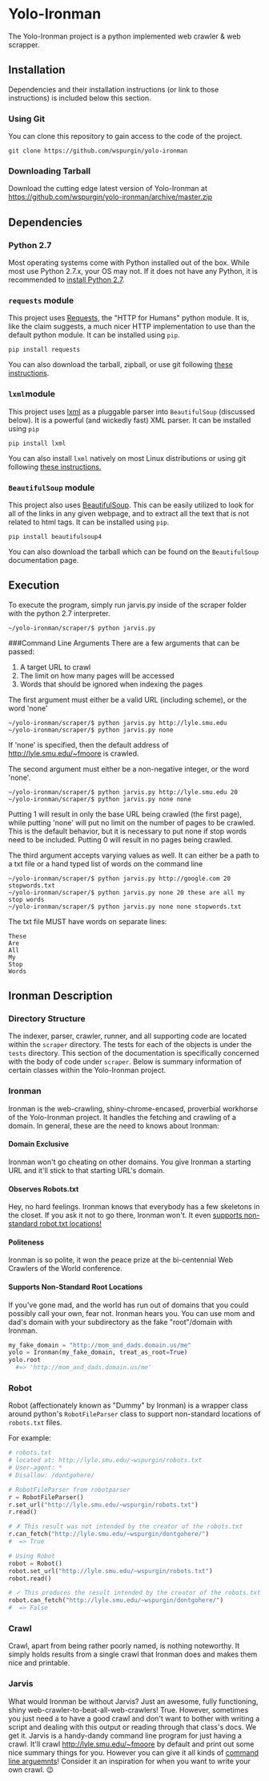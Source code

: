 Yolo-Ironman
============

The Yolo-Ironman project is a python implemented web crawler & web scrapper.
<!-- view this file on the web here:
https://github.com/wspurgin/yolo-ironman/blob/master/README.md -->

Installation
------------

Dependencies and their installation instructions (or link to those instructions)
is included below this section.

### Using Git

You can clone this repository to gain access to the code of the project.

```
git clone https://github.com/wspurgin/yolo-ironman
```

### Downloading Tarball

Download the cutting edge latest version of Yolo-Ironman at
https://github.com/wspurgin/yolo-ironman/archive/master.zip

Dependencies
------------

### Python 2.7

Most operating systems come with Python installed out of the box. While most use
Python 2.7.x, your OS may not. If it does not have any Python, it is recommended
to [install Python 2.7](https://www.python.org/download/releases/2.7/).

### `requests` module

This project uses [Requests](http://docs.python-requests.org/en/latest/),
the "HTTP for Humans" python module. It is, like the claim suggests, a much
nicer HTTP implementation to use than the default python module. It can be
installed using `pip`.

```
pip install requests
```

You can also download the tarball, zipball, or use git following [these
instructions](http://docs.python-requests.org/en/latest/user/install/).

### `lxml`module

This project uses [lxml](https://pypi.python.org/pypi/lxml/2.3) as a pluggable
parser into `BeautifulSoup` (discussed below). It is a powerful (and wickedly
fast) XML parser. It can be installed using `pip`

```
pip install lxml
```

You can also install `lxml` natively on most Linux distributions or using  git
following [these instructions.](http://lxml.de/installation.html)

### `BeautifulSoup` module

This project also uses [BeautifulSoup](http://www.crummy.com/software/BeautifulSoup/bs4/doc/). This can be easily utilized to look for
all of the links in any given webpage, and to extract all the text that is not
related to html tags. It can be installed using `pip`.

```
pip install beautifulsoup4
```

You can also download the tarball which can be found on the `BeautifulSoup`
documentation page.

Execution
---------

To execute the program, simply run jarvis.py inside of the scraper folder
with the python 2.7 interpreter.
```
~/yolo-ironman/scraper/$ python jarvis.py
```

###Command Line Arguments
There are a few arguments that can be passed:
1. A target URL to crawl
2. The limit on how many pages will be accessed
3. Words that should be ignored when indexing the pages

The first argument must either be a valid URL (including scheme), or the word
'none'
```
~/yolo-ironman/scraper/$ python jarvis.py http://lyle.smu.edu
~/yolo-ironman/scraper/$ python jarvis.py none
```

If 'none' is specified, then the default address of http://lyle.smu.edu/~fmoore
is crawled.

The second argument must either be a non-negative integer, or the word 'none'.
```
~/yolo-ironman/scraper/$ python jarvis.py http://lyle.smu.edu 20
~/yolo-ironman/scraper/$ python jarvis.py none none
```

Putting 1 will result in only the base URL being crawled (the first page), while
putting 'none' will put no limit on the number of pages to be crawled. This is
the default behavior, but it is necessary to put none if stop words need to be
included. Putting 0 will result in no pages being crawled.

The third argument accepts varying values as well. It can either be a path to a
txt file or a hand typed list of words on the command line
```
~/yolo-ironman/scraper/$ python jarvis.py http://google.com 20 stopwords.txt
~/yolo-ironman/scraper/$ python jarvis.py none 20 these are all my stop words
~/yolo-ironman/scraper/$ python jarvis.py none none stopwords.txt
```

The txt file MUST have words on separate lines:
```
These
Are
All
My
Stop
Words
```

Ironman Description
-------------------

### Directory Structure

The indexer, parser, crawler, runner, and all supporting code are located within
the `scraper` directory. The tests for each of the objects is under the `tests`
directory. This section of the documentation is specifically concerned with the
body of code under `scraper`. Below is summary information of certain classes
within the Yolo-Ironman project.

### Ironman

Ironman is the web-crawling, shiny-chrome-encased, proverbial workhorse of the
Yolo-Ironman project. It handles the fetching and crawling of a domain. In
general, these are the need to knows about Ironman:

#### Domain Exclusive

Ironman won't go cheating on other domains. You give Ironman a starting URL and
it'll stick to that starting URL's domain.

#### Observes Robots.txt

Hey, no hard feelings. Ironman knows that everybody has a few skeletons in the
closet. If you ask it not to go there, Ironman won't. It even <a
href="#user-content-robot">supports non-standard robot.txt locations!</a>

#### Politeness

Ironman is so polite, it won the peace prize at the bi-centennial Web Crawlers
of the World conference.

#### Supports Non-Standard Root Locations

If you've gone mad, and the world has run out of domains that you could possibly
call your own, fear not. Ironman hears you. You can use mom and dad's domain
with your subdirectory as the fake "root"/domain with Ironman.

```python
my_fake_domain = "http://mom_and_dads.domain.us/me"
yolo = Ironman(my_fake_domain, treat_as_root=True)
yolo.root
  #=> 'http://mom_and_dads.domain.us/me'
```

### 

### Robot

Robot (affectionately known as "Dummy" by Ironman) is a wrapper class around
python's `RobotFileParser` class to support non-standard locations of
`robots.txt` files.

For example:

```python
# robots.txt
# located at: http://lyle.smu.edu/~wspurgin/robots.txt
# User-agent: *
# Disallow: /dontgohere/

# RobotFileParser from robotparser
r = RobotFileParser()
r.set_url("http://lyle.smu.edu/~wspurgin/robots.txt")
r.read()

# ✗ This result was not intended by the creator of the robots.txt
r.can_fetch("http://lyle.smu.edu/~wspurgin/dontgohere/")
#  => True

# Using Robot
robot = Robot()
robot.set_url("http://lyle.smu.edu/~wspurgin/robots.txt")
robot.read()

# ✓ This produces the result intended by the creator of the robots.txt
robot.can_fetch("http://lyle.smu.edu/~wspurgin/dontgohere/")
#  => False
```

### Crawl

Crawl, apart from being rather poorly named, is nothing noteworthy. It simply
holds results from a single crawl that Ironman does and makes them nice and
printable.

### Jarvis

What would Ironman be without Jarvis? Just an awesome, fully functioning, shiny
web-crawler-to-beat-all-web-crawlers! True. However, sometimes you just need a
to have a good crawl and don't want to bother with writing a script and dealing
with this output or reading through that class's docs. We get it. Jarvis is a
handy-dandy command line program for just having a crawl. It'll crawl
http://lyle.smu.edu/~fmoore by default and print out some nice summary things
for you. However you can give it all kinds of <a
href="user-content-command-line-arguments">command line arguemnts</a>!
Consider it an inspiration for when you want to write your own crawl.  :wink:
